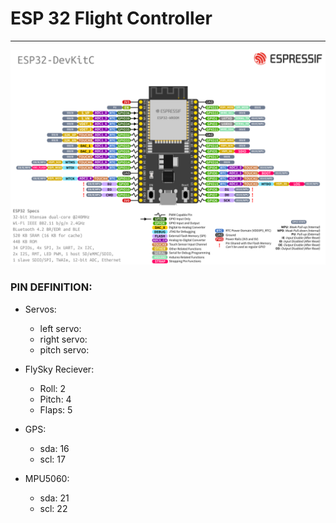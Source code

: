 # ESP 32 Flight Controller
___

![image](esp32-devkitC-v4-pinout.png)


### PIN DEFINITION:
* Servos:
    * left servo: 
    * right servo: 
    * pitch servo: 

* FlySky Reciever:
    * Roll: 2 
    * Pitch: 4
    * Flaps: 5

* GPS:
    * sda: 16
    * scl: 17

* MPU5060: 
    * sda: 21
    * scl: 22

